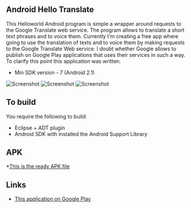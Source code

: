 ## Android Hello Translate


This Helloworld Android program is simple a wrapper around requests to the Google Translate web service.
The program allows to translate a short text phrases and to voice them.
Currently I'm creating a free app where going to use the translation of texts and to voice them by making requests to the Google Translate Web service. I doubt whether Google allows to publish on Google Play applications that uses  their services in such a way. To clarify this point this application was written.

* Min SDK version - 7 (Android 2.1)

![Screenshot](Screenshot/screen1.png) ![Screenshot](Screenshot/screen2.png) ![Screenshot](Screenshot/screen4.png)



## To build

You require the following to build:

* Eclipse + ADT plugin
* Android SDK with installed the Android Support Library


## APK
 
*[This is the ready APK file][1]

## Links

* [This application on Google Play][3]





[1]: APK

[3]: https://play.google.com/store/apps/details?id=alisovets.example.hellotranslate

